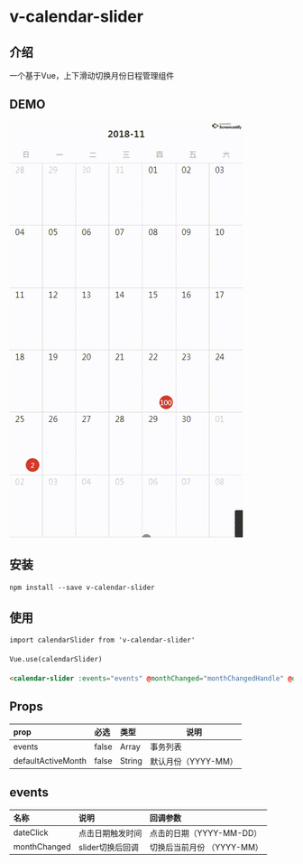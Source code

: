 # v-calendar-slider

## 介绍
一个基于Vue，上下滑动切换月份日程管理组件

## DEMO
![demo](demo.gif)

## 安装
```html
npm install --save v-calendar-slider
```

## 使用
```html
import calendarSlider from 'v-calendar-slider'

Vue.use(calendarSlider)

<calendar-slider :events="events" @monthChanged="monthChangedHandle" @dateClick="dateClickHandle"></calendar-slider>
```   

## Props
|prop|必选|类型|说明|
|:----    |:---|:----- |-----   |
|events   | false  | Array  | 事务列表 |
|defaultActiveMonth  | false  | String  |默认月份（YYYY-MM）  |

## events
|名称|说明|回调参数|
|:----    |:---|:----- |
| dateClick  | 点击日期触发时间  |  点击的日期（YYYY-MM-DD） |
| monthChanged | slider切换后回调  | 切换后当前月份 （YYYY-MM） |
